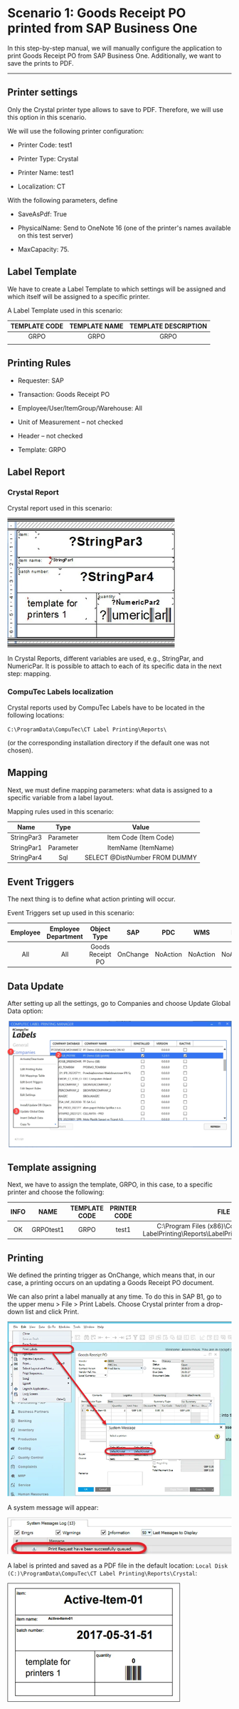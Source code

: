 # Scenario 1: Goods Receipt PO printed from SAP Business One

In this step-by-step manual, we will manually configure the application to print Goods Receipt PO from SAP Business One. Additionally, we want to save the prints to PDF.

---

## Printer settings

Only the Crystal printer type allows to save to PDF. Therefore, we will use this option in this scenario.

We will use the following printer configuration:

- Printer Code: test1

- Printer Type: Crystal

- Printer Name: test1

- Localization: CT

With the following parameters, define

- SaveAsPdf: True

- PhysicalName: Send to OneNote 16 (one of the printer's names available on this test server)

- MaxCapacity: 75.

## Label Template

We have to create a Label Template to which settings will be assigned and which itself will be assigned to a specific printer.

A Label Template used in this scenario:

| TEMPLATE CODE | TEMPLATE NAME | TEMPLATE DESCRIPTION |
|:-------------:|:-------------:|:--------------------:|
| GRPO          | GRPO          | GRPO                 |
|               |               |                      |

## Printing Rules

- Requester: SAP

- Transaction: Goods Receipt PO

- Employee/User/ItemGroup/Warehouse: All

- Unit of Measurement – not checked

- Header – not checked

- Template: GRPO

## Label Report

### Crystal Report

Crystal report used in this scenario:

![Crystal Report](./media/scenario1-goods-receipt-po/crystal-report.webp)

In Crystal Reports, different variables are used, e.g., StringPar, and NumericPar. It is possible to attach to each of its specific data in the next step: mapping.

### CompuTec Labels localization

Crystal reports used by CompuTec Labels have to be located in the following locations:

`C:\ProgramData\CompuTec\CT Label Printing\Reports\`

(or the corresponding installation directory if the default one was not chosen).

## Mapping

Next, we must define mapping parameters: what data is assigned to a specific variable from a label layout.

Mapping rules used in this scenario:

|    Name    |    Type   |             Value             |
|:----------:|:---------:|:-----------------------------:|
| StringPar3 | Parameter | Item Code (Item Code)         |
| StringPar1 | Parameter | ItemName (ItemName)           |
| StringPar4 | Sql       | SELECT @DistNumber FROM DUMMY |

## Event Triggers

The next thing is to define what action printing will occur.

Event Triggers set up used in this scenario:

| Employee | Employee Department |    Object Type   |    SAP   |    PDC   |    WMS   |    PF    |
|:--------:|:-------------------:|:----------------:|:--------:|:--------:|:--------:|:--------:|
| All      | All                 | Goods Receipt PO | OnChange | NoAction | NoAction | NoAction |

## Data Update

After setting up all the settings, go to Companies and choose Update Global Data option:

![Global Settings](./media/scenario1-goods-receipt-po/ct-labels-update-global-settings.webp)

## Template assigning

Next, we have to assign the template, GRPO, in this case, to a specific printer and choose the following:

| INFO |    NAME   | TEMPLATE CODE | PRINTER CODE |                                               FILE                                              |
|:----:|:---------:|:-------------:|:------------:|:-----------------------------------------------------------------------------------------------:|
| OK   | GRPOtest1 | GRPO          | test1        | C:\Program Files (x86)\CompuTec\CompuTec LabelPrinting\Reports\LabelPrintingAyCrystalLayout.rpt |

## Printing

We defined the printing trigger as OnChange, which means that, in our case, a printing occurs on an updating a Goods Receipt PO document.

We can also print a label manually at any time. To do this in SAP B1, go to the upper menu > File > Print Labels. Choose Crystal printer from a drop-down list and click Print.

![Print Labels](./media/scenario1-goods-receipt-po/print-labels.webp)

A system message will appear:

![System Message](./media/scenario1-goods-receipt-po/system-message.webp)

A label is printed and saved as a PDF file in the default location: `Local Disk (C:)\ProgramData\CompuTec\CT Label Printing\Reports\Crystal`:

![Printed Label](./media/scenario1-goods-receipt-po/printed-label.webp)
